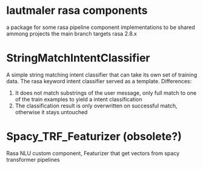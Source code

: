 # lautmaler rasa components
a package for some rasa pipeline component implementations to be shared ammong projects
the main branch targets rasa 2.8.x

# StringMatchIntentClassifier
A simple string matching intent classifier that can take its own set of training data.
The rasa keyword intent classifier served as a template.
Differences:
1. It does not match substrings of the user message, only full match to one of the train examples to yield a intent classification 
2. The classification result is only overwritten on successful match, otherwise it stays untouched

# Spacy_TRF_Featurizer (obsolete?)
Rasa NLU custom component, Featurizer that get vectors from spacy transformer pipelines
